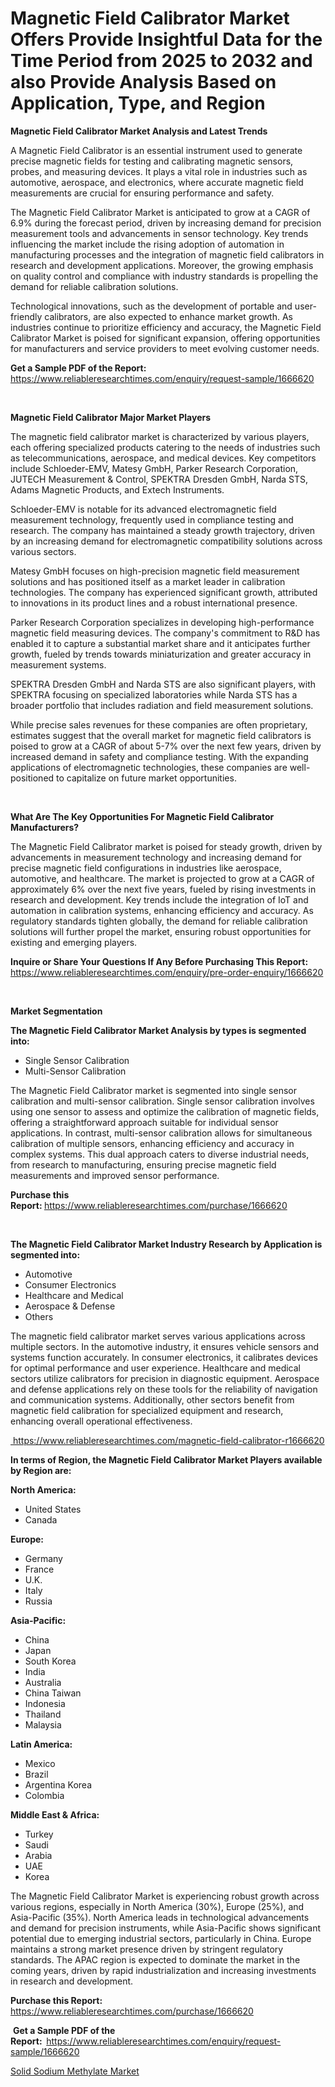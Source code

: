 <p><h1>Magnetic Field Calibrator Market Offers Provide Insightful Data for the Time Period from 2025 to 2032 and also Provide Analysis Based on Application, Type, and Region</h1></p><p><strong>Magnetic Field Calibrator Market Analysis and Latest Trends</strong></p>
<p><p>A Magnetic Field Calibrator is an essential instrument used to generate precise magnetic fields for testing and calibrating magnetic sensors, probes, and measuring devices. It plays a vital role in industries such as automotive, aerospace, and electronics, where accurate magnetic field measurements are crucial for ensuring performance and safety.</p><p>The Magnetic Field Calibrator Market is anticipated to grow at a CAGR of 6.9% during the forecast period, driven by increasing demand for precision measurement tools and advancements in sensor technology. Key trends influencing the market include the rising adoption of automation in manufacturing processes and the integration of magnetic field calibrators in research and development applications. Moreover, the growing emphasis on quality control and compliance with industry standards is propelling the demand for reliable calibration solutions.</p><p>Technological innovations, such as the development of portable and user-friendly calibrators, are also expected to enhance market growth. As industries continue to prioritize efficiency and accuracy, the Magnetic Field Calibrator Market is poised for significant expansion, offering opportunities for manufacturers and service providers to meet evolving customer needs.</p></p>
<p><strong>Get a Sample PDF of the Report:&nbsp;</strong> <a href="https://www.reliableresearchtimes.com/enquiry/request-sample/1666620?utm_campaign=2232&utm_medium=2&utm_source=Github&utm_content=ia&utm_term=08032025&utm_id=magnetic-field-calibrator">https://www.reliableresearchtimes.com/enquiry/request-sample/1666620</a></p>
<p>&nbsp;</p>
<p><strong>Magnetic Field Calibrator Major Market Players</strong></p>
<p><p>The magnetic field calibrator market is characterized by various players, each offering specialized products catering to the needs of industries such as telecommunications, aerospace, and medical devices. Key competitors include Schloeder-EMV, Matesy GmbH, Parker Research Corporation, JUTECH Measurement & Control, SPEKTRA Dresden GmbH, Narda STS, Adams Magnetic Products, and Extech Instruments.</p><p>Schloeder-EMV is notable for its advanced electromagnetic field measurement technology, frequently used in compliance testing and research. The company has maintained a steady growth trajectory, driven by an increasing demand for electromagnetic compatibility solutions across various sectors. </p><p>Matesy GmbH focuses on high-precision magnetic field measurement solutions and has positioned itself as a market leader in calibration technologies. The company has experienced significant growth, attributed to innovations in its product lines and a robust international presence.</p><p>Parker Research Corporation specializes in developing high-performance magnetic field measuring devices. The company's commitment to R&D has enabled it to capture a substantial market share and it anticipates further growth, fueled by trends towards miniaturization and greater accuracy in measurement systems.</p><p>SPEKTRA Dresden GmbH and Narda STS are also significant players, with SPEKTRA focusing on specialized laboratories while Narda STS has a broader portfolio that includes radiation and field measurement solutions.</p><p>While precise sales revenues for these companies are often proprietary, estimates suggest that the overall market for magnetic field calibrators is poised to grow at a CAGR of about 5-7% over the next few years, driven by increased demand in safety and compliance testing. With the expanding applications of electromagnetic technologies, these companies are well-positioned to capitalize on future market opportunities.</p></p>
<p>&nbsp;</p>
<p><strong>What Are The Key Opportunities For Magnetic Field Calibrator Manufacturers?</strong></p>
<p><p>The Magnetic Field Calibrator market is poised for steady growth, driven by advancements in measurement technology and increasing demand for precise magnetic field configurations in industries like aerospace, automotive, and healthcare. The market is projected to grow at a CAGR of approximately 6% over the next five years, fueled by rising investments in research and development. Key trends include the integration of IoT and automation in calibration systems, enhancing efficiency and accuracy. As regulatory standards tighten globally, the demand for reliable calibration solutions will further propel the market, ensuring robust opportunities for existing and emerging players.</p></p>
<p><strong>Inquire or Share Your Questions If Any Before Purchasing This Report:</strong> <a href="https://www.reliableresearchtimes.com/enquiry/pre-order-enquiry/1666620?utm_campaign=2232&utm_medium=2&utm_source=Github&utm_content=ia&utm_term=08032025&utm_id=magnetic-field-calibrator">https://www.reliableresearchtimes.com/enquiry/pre-order-enquiry/1666620</a></p>
<p>&nbsp;</p>
<p><strong>Market Segmentation</strong></p>
<p><strong>The Magnetic Field Calibrator Market Analysis by types is segmented into:</strong></p>
<p><ul><li>Single Sensor Calibration</li><li>Multi-Sensor Calibration</li></ul></p>
<p><p>The Magnetic Field Calibrator market is segmented into single sensor calibration and multi-sensor calibration. Single sensor calibration involves using one sensor to assess and optimize the calibration of magnetic fields, offering a straightforward approach suitable for individual sensor applications. In contrast, multi-sensor calibration allows for simultaneous calibration of multiple sensors, enhancing efficiency and accuracy in complex systems. This dual approach caters to diverse industrial needs, from research to manufacturing, ensuring precise magnetic field measurements and improved sensor performance.</p></p>
<p><strong>Purchase this Report:&nbsp;</strong><a href="https://www.reliableresearchtimes.com/purchase/1666620?utm_campaign=2232&utm_medium=2&utm_source=Github&utm_content=ia&utm_term=08032025&utm_id=magnetic-field-calibrator">https://www.reliableresearchtimes.com/purchase/1666620</a></p>
<p>&nbsp;</p>
<p><strong>The Magnetic Field Calibrator Market Industry Research by Application is segmented into:</strong></p>
<p><ul><li>Automotive</li><li>Consumer Electronics</li><li>Healthcare and Medical</li><li>Aerospace & Defense</li><li>Others</li></ul></p>
<p><p>The magnetic field calibrator market serves various applications across multiple sectors. In the automotive industry, it ensures vehicle sensors and systems function accurately. In consumer electronics, it calibrates devices for optimal performance and user experience. Healthcare and medical sectors utilize calibrators for precision in diagnostic equipment. Aerospace and defense applications rely on these tools for the reliability of navigation and communication systems. Additionally, other sectors benefit from magnetic field calibration for specialized equipment and research, enhancing overall operational effectiveness.</p></p>
<p><a href="https://www.reliableresearchtimes.com/magnetic-field-calibrator-r1666620?utm_campaign=2232&utm_medium=2&utm_source=Github&utm_content=ia&utm_term=08032025&utm_id=magnetic-field-calibrator">&nbsp;https://www.reliableresearchtimes.com/magnetic-field-calibrator-r1666620</a></p>
<p><strong>In terms of Region, the Magnetic Field Calibrator Market Players available by Region are:</strong></p>
<p>
    <p> <strong> North America: </strong>
        <ul>
            <li>United States</li>
            <li>Canada</li>
        </ul>
        </p> 
    <p> <strong> Europe: </strong>
        <ul>
            <li>Germany</li>
            <li>France</li>
            <li>U.K.</li>
            <li>Italy</li>
            <li>Russia</li>
        </ul>
        </p> 
    <p> <strong> Asia-Pacific: </strong>
        <ul>
            <li>China</li>
            <li>Japan</li>
            <li>South Korea</li>
            <li>India</li>
            <li>Australia</li>
            <li>China Taiwan</li>
            <li>Indonesia</li>
            <li>Thailand</li>
            <li>Malaysia</li>
        </ul>
        </p> 
    <p> <strong> Latin America: </strong>
        <ul>
            <li>Mexico</li>
            <li>Brazil</li>
            <li>Argentina Korea</li>
            <li>Colombia</li>
        </ul>
        </p> 
    <p> <strong> Middle East & Africa: </strong>
        <ul>
            <li>Turkey</li>
            <li>Saudi</li>
            <li>Arabia</li>
            <li>UAE</li>
            <li>Korea</li>
        </ul>
    </p>
    </p>
<p><p>The Magnetic Field Calibrator Market is experiencing robust growth across various regions, especially in North America (30%), Europe (25%), and Asia-Pacific (35%). North America leads in technological advancements and demand for precision instruments, while Asia-Pacific shows significant potential due to emerging industrial sectors, particularly in China. Europe maintains a strong market presence driven by stringent regulatory standards. The APAC region is expected to dominate the market in the coming years, driven by rapid industrialization and increasing investments in research and development.</p></p>
<p><strong>Purchase this Report: </strong><a href="https://www.reliableresearchtimes.com/purchase/1666620?utm_campaign=2232&utm_medium=2&utm_source=Github&utm_content=ia&utm_term=08032025&utm_id=magnetic-field-calibrator">https://www.reliableresearchtimes.com/purchase/1666620</a></p>
<p>&nbsp;<strong>Get a Sample PDF of the Report:&nbsp;&nbsp;</strong><a href="https://www.reliableresearchtimes.com/enquiry/request-sample/1666620?utm_campaign=2232&utm_medium=2&utm_source=Github&utm_content=ia&utm_term=08032025&utm_id=magnetic-field-calibrator">https://www.reliableresearchtimes.com/enquiry/request-sample/1666620</a></p>
<p><strong></strong></p>
<p><p><a href="https://github.com/sca704osol/Market-Research-Report-List-1/blob/main/solid-sodium-methylate-market.md?utm_campaign=2232&utm_medium=2&utm_source=Github&utm_content=ia&utm_term=08032025&utm_id=magnetic-field-calibrator">Solid Sodium Methylate Market</a></p></p>